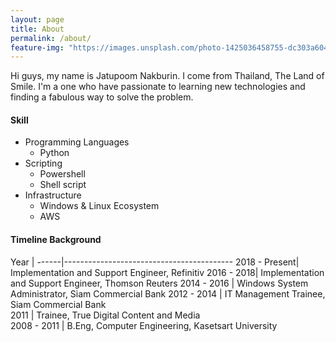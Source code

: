```yaml
---
layout: page
title: About
permalink: /about/
feature-img: "https://images.unsplash.com/photo-1425036458755-dc303a604201?ixlib=rb-1.2.1&ixid=eyJhcHBfaWQiOjEyMDd9&auto=format&fit=crop&w=2471&q=80"
---
```


Hi guys, my name is Jatupoom Nakburin. I come from Thailand, The Land of Smile. I'm a one who have passionate to learning new technologies and finding a fabulous way to solve the problem.

#### Skill
* Programming Languages
    * Python
* Scripting
    * Powershell
    * Shell script
* Infrastructure
    * Windows & Linux Ecosystem
    * AWS

#### Timeline Background

Year  | 
------|------------------------------------------
2018 - Present| Implementation and Support Engineer, Refinitiv
2016 - 2018| Implementation and Support Engineer, Thomson Reuters
2014 - 2016 | Windows System Administrator, Siam Commercial Bank
2012 - 2014 | IT Management Trainee, Siam Commercial Bank                      
2011        | Trainee, True Digital Content and Media                         
2008 - 2011 | B.Eng, Computer Engineering, Kasetsart University    

